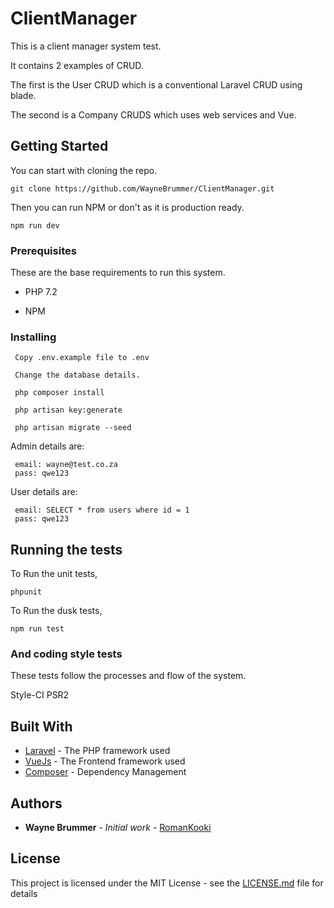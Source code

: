 # ClientManager

This is a client manager system test.

It contains 2 examples of CRUD.

The first is the User CRUD which is a conventional Laravel CRUD using blade.

The second is a Company CRUDS which uses web services and Vue.

## Getting Started

You can start with cloning the repo.
````
git clone https://github.com/WayneBrummer/ClientManager.git
````
Then you can run NPM or don't as it is production ready.
````
npm run dev
````

### Prerequisites

These are the base requirements to run this system.

- PHP 7.2

- NPM


### Installing


```
 Copy .env.example file to .env
 
 Change the database details.

 php composer install
 
 php artisan key:generate
 
 php artisan migrate --seed
```

Admin details are:
```
 email: wayne@test.co.za
 pass: qwe123
```

User details are:
```
 email: SELECT * from users where id = 1
 pass: qwe123
```


## Running the tests

To Run the unit tests,

```
phpunit
```

To Run the dusk tests,

```
npm run test
```

### And coding style tests

These tests follow the processes and flow of the system.

Style-CI
PSR2


## Built With

* [Laravel](http://laravel.com) - The PHP framework used
* [VueJs](http://vue.com) - The Frontend framework used
* [Composer](https://composer.com/) - Dependency Management


## Authors

* **Wayne Brummer** - *Initial work* - [RomanKooki](https://github.com/RomanKooki)

## License

This project is licensed under the MIT License - see the [LICENSE.md](LICENSE.md) file for details